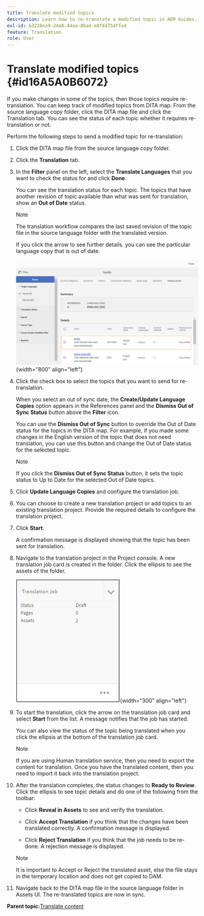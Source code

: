 ```yaml
---
title: Translate modified topics
description: Learn how to re-translate a modified topic in AEM Guides.
exl-id: b3228ea9-24a8-44aa-8ba4-e8f44754ffe4
feature: Translation
role: User
---
```

# Translate modified topics {#id16A5A0B6072}

If you make changes in some of the topics, then those topics require re-translation. You can keep track of modified topics from DITA map. From the source language copy folder, click the DITA map file and click the Translation tab. You can see the status of each topic whether it requires re-translation or not.

Perform the following steps to send a modified topic for re-translation:

1.  Click the DITA map file from the source language copy folder.

1.  Click the **Translation** tab.

1.  In the **Filter** panel on the left, select the **Translate Languages** that you want to check the status for and click **Done**.

    You can see the translation status for each topic. The topics that have another revision of topic available than what was sent for translation, show an **Out of Date** status.

    >[!NOTE]
    >
    > The translation workflow compares the last saved revision of the topic file in the source language folder with the translated version.

    If you click the arrow to see further details. you can see the particular language copy that is out of date.

    ![](images/out-of-sync-uuid.png){width="800" align="left"}

1.  Click the check box to select the topics that you want to send for re-translation.

    When you select an out of sync date, the **Create/Update Language Copies** option appears in the References panel and the **Dismiss Out of Sync Status** button above the **Filter** icon.

    You can use the **Dismiss Out of Sync** button to override the Out of Date status for the topics in the DITA map. For example, if you made some changes in the English version of the topic that does not need translation, you can use this button and change the Out of Date status for the selected topic.

    >[!NOTE]
    >
    > If you click the **Dismiss Out of Sync Status** button, it sets the topic status to Up to Date for the selected Out of Date topics.

1.  Click **Update Language Copies** and configure the translation job.

1.  You can choose to create a new translation project or add topics to an existing translation project. Provide the required details to configure the translation project.

1.  Click **Start**.

    A confirmation message is displayed showing that the topic has been sent for translation.

1.  Navigate to the translation project in the Project console. A new translation job card is created in the folder. Click the ellipsis to see the assets of the folder.

    ![](images/incremental-job.PNG){width="300" align="left"}

1.  To start the translation, click the arrow on the translation job card and select **Start** from the list. A message notifies that the job has started.

    You can also view the status of the topic being translated when you click the ellipsis at the bottom of the translation job card.

    >[!NOTE]
    >
    > If you are using Human translation service, then you need to export the content for translation. Once you have the translated content, then you need to import it back into the translation project.

1. After the translation completes, the status changes to **Ready to Review**. Click the ellipsis to see topic details and do one of the following from the toolbar:

    -   Click **Reveal in Assets** to see and verify the translation.

    -   Click **Accept Translation** if you think that the changes have been translated correctly. A confirmation message is displayed.

    -   Click **Reject Translation** if you think that the job needs to be re-done. A rejection message is displayed.

    >[!NOTE]
    >
    > It is important to Accept or Reject the translated asset, else the file stays in the temporary location and does not get copied to DAM.

1. Navigate back to the DITA map file in the source language folder in Assets UI. The re-translated topics are now in sync.


**Parent topic:**[Translate content](translation.md)
